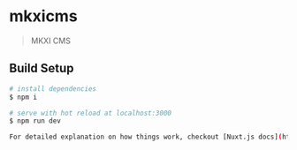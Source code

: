# mkxicms

> MKXI CMS

## Build Setup

``` bash
# install dependencies
$ npm i

# serve with hot reload at localhost:3000
$ npm run dev

For detailed explanation on how things work, checkout [Nuxt.js docs](https://nuxtjs.org).
